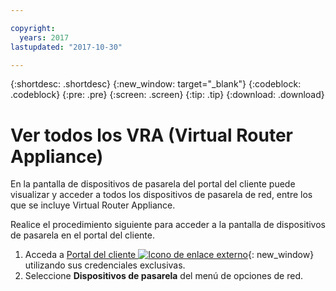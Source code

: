 ```yaml
---

copyright:
  years: 2017
lastupdated: "2017-10-30"

---
```


{:shortdesc: .shortdesc}
{:new_window: target="_blank"}
{:codeblock: .codeblock}
{:pre: .pre}
{:screen: .screen}
{:tip: .tip}
{:download: .download}

# Ver todos los VRA (Virtual Router Appliance)

En la pantalla de dispositivos de pasarela del portal del cliente puede visualizar y acceder a todos los dispositivos de pasarela de red, entre los que se incluye Virtual Router Appliance.  

Realice el procedimiento siguiente para acceder a la pantalla de dispositivos de pasarela en el portal del cliente.

1. Acceda a [Portal del cliente ![Icono de enlace externo](../../icons/launch-glyph.svg "Icono de enlace externo")](https://control.softlayer.com/){: new_window} utilizando sus credenciales exclusivas.
2. Seleccione **Dispositivos de pasarela** del menú de opciones de red.
